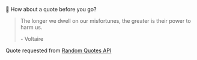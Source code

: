 📣 How about a quote before you go?

> The longer we dwell on our misfortunes, the greater is their power to harm us.
>
> <p>- Voltaire</p>

Quote requested from [Random Quotes API](https://github.com/lukePeavey/quotable)
